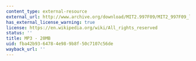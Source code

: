 ```yaml
---
content_type: external-resource
external_url: http://www.archive.org/download/MIT2.997F09/MIT2_997F09_lec06.mp3
has_external_license_warning: true
license: https://en.wikipedia.org/wiki/All_rights_reserved
status: ''
title: MP3 - 20MB
uid: fba42b93-6478-4e98-9b8f-50c7107c56de
wayback_url: ''
---
```

